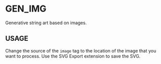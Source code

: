 # GEN_IMG
 Generative string art based on images.

## USAGE
  Change the source of the `image` tag to the location of the image that you want to process. Use the SVG Export extension to save the SVG.
